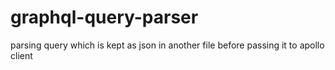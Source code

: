 # graphql-query-parser
parsing query which is kept as json in another file before passing it to apollo client
